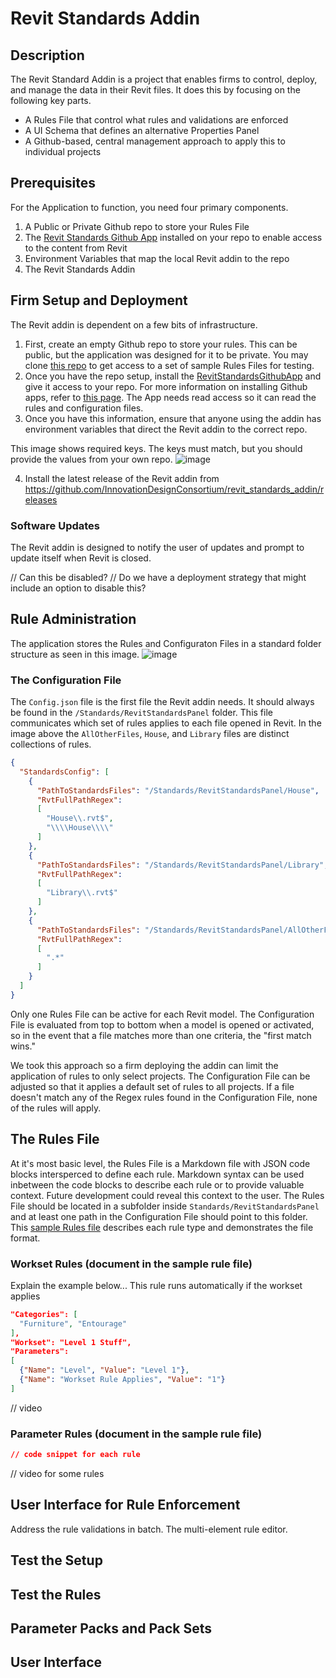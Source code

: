 # Revit Standards Addin

## Description

The Revit Standard Addin is a project that enables firms to control, deploy, and manage the data in their Revit files. It does this by focusing on the following key parts.
- A Rules File that control what rules and validations are enforced
- A UI Schema that defines an alternative Properties Panel
- A Github-based, central management approach to apply this to individual projects

## Prerequisites

For the Application to function, you need four primary components.
1. A Public or Private Github repo to store your Rules File
2. The [Revit Standards Github App](https://github.com/apps/revitstandardsgithubapp/) installed on your repo to enable access to the content from Revit
3. Environment Variables that map the local Revit addin to the repo
4. The Revit Standards Addin

## Firm Setup and Deployment

The Revit addin is dependent on a few bits of infrastructure.
1. First, create an empty Github repo to store your rules. This can be public, but the application was designed for it to be private. You may clone [this repo](https://github.com/InnovationDesignConsortium/revit_standards_addin_rule_sample/tree/main) to get access to a set of sample Rules Files for testing.
2. Once you have the repo setup, install the [RevitStandardsGithubApp](https://github.com/apps/revitstandardsgithubapp/installations/new) and give it access to your repo. For more information on installing Github apps, refer to [this page](https://docs.github.com/en/apps/using-github-apps/installing-a-github-app-from-a-third-party#installing-a-github-app). The App needs read access so it can read the rules and configuration files.
3. Once you have this information, ensure that anyone using the addin has environment variables that direct the Revit addin to the correct repo.

This image shows required keys. The keys must match, but you should provide the values from your own repo.
![image](https://github.com/user-attachments/assets/6618e2a3-4b36-452a-bbe7-a6d1319e84b0)

4. Install the latest release of the Revit addin from https://github.com/InnovationDesignConsortium/revit_standards_addin/releases

### Software Updates

The Revit addin is designed to notify the user of updates and prompt to update itself when Revit is closed. 

// Can this be disabled? 
// Do we have a deployment strategy that might include an option to disable this?

## Rule Administration
The application stores the Rules and Configuraton Files in a standard folder structure as seen in this image. 
![image](https://github.com/user-attachments/assets/3c511d64-053d-49ac-b8e9-db28eab9ccb9)

### The Configuration File

The `Config.json` file is the first file the Revit addin needs. It should always be found in the `/Standards/RevitStandardsPanel` folder. This file communicates which set of rules applies to each file opened in Revit. In the image above the `AllOtherFiles`, `House`, and `Library` files are distinct collections of rules. 

```json
{
  "StandardsConfig": [
    {
      "PathToStandardsFiles": "/Standards/RevitStandardsPanel/House",
      "RvtFullPathRegex": 
      [
        "House\\.rvt$",
        "\\\\House\\\\"
      ]
    },
    {
      "PathToStandardsFiles": "/Standards/RevitStandardsPanel/Library",
      "RvtFullPathRegex": 
      [
        "Library\\.rvt$"
      ]
    },
    {
      "PathToStandardsFiles": "/Standards/RevitStandardsPanel/AllOtherFiles",
      "RvtFullPathRegex": 
      [
        ".*"
      ]
    }
  ]
}
```

Only one Rules File can be active for each Revit model. The Configuration File is evaluated from top to bottom when a model is opened or activated, so in the event that a file matches more than one criteria, the "first match wins."

We took this approach so a firm deploying the addin can limit the application of rules to only select projects. The Configuration File can be adjusted so that it applies a default set of rules to all projects. If a file doesn't match any of the Regex rules found in the Configuration File, none of the rules will apply. 

## The Rules File
At it's most basic level, the Rules File is a Markdown file with JSON code blocks intersperced to define each rule. Markdown syntax can be used inbetween the code blocks to describe each rule or to provide valuable context. Future development could reveal this context to the user. The Rules File should be located in a subfolder inside `Standards/RevitStandardsPanel` and at least one path in the Configuration File should point to this folder. This [sample Rules file](https://github.com/InnovationDesignConsortium/revit_standards_addin_rule_sample/blob/main/Standards/RevitStandardsPanel/AllOtherFiles/rules.md) describes each rule type and demonstrates the file format.

### Workset Rules (document in the sample rule file)
Explain the example below...
This rule runs automatically if the workset applies
```json
"Categories": [
  "Furniture", "Entourage"
],
"Workset": "Level 1 Stuff",
"Parameters":
[
  {"Name": "Level", "Value": "Level 1"},
  {"Name": "Workset Rule Applies", "Value": "1"}
]
```
// video

### Parameter Rules (document in the sample rule file)
```json
// code snippet for each rule
```
// video for some rules

## User Interface for Rule Enforcement
Address the rule validations in batch. The multi-element rule editor.

## Test the Setup

## Test the Rules

## Parameter Packs and Pack Sets

## User Interface







